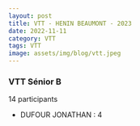```yaml
---
layout: post
title: VTT - HENIN BEAUMONT - 2023
date: 2022-11-11
category: VTT
tags: VTT
image: assets/img/blog/vtt.jpeg
---
```


### VTT Sénior B
14 participants
- DUFOUR JONATHAN : 4
